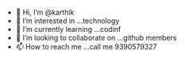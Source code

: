- 👋 Hi, I’m @karthik
- 👀 I’m interested in ...technology
- 🌱 I’m currently learning ...codinf
- 💞️ I’m looking to collaborate on ...github members
- 📫 How to reach me ...call me 9390579327

<!---
Karthik/Karthik
 is a ✨ special ✨ repository because its `README.md` (this file) appears on your GitHub profile.
You can click the Preview link to take a look at your changes.
--->
